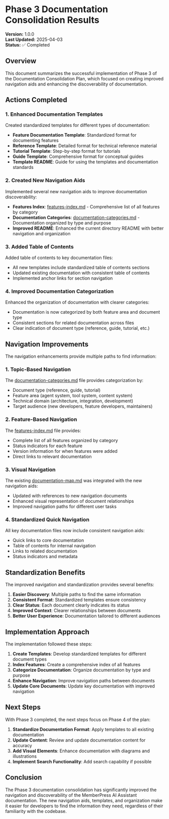 # Phase 3 Documentation Consolidation Results

**Version:** 1.0.0  
**Last Updated:** 2025-04-03  
**Status:** ✅ Completed

## Overview

This document summarizes the successful implementation of Phase 3 of the Documentation Consolidation Plan, which focused on creating improved navigation aids and enhancing the discoverability of documentation.

## Actions Completed

### 1. Enhanced Documentation Templates

Created standardized templates for different types of documentation:

- **Feature Documentation Template**: Standardized format for documenting features
- **Reference Template**: Detailed format for technical reference material
- **Tutorial Template**: Step-by-step format for tutorials
- **Guide Template**: Comprehensive format for conceptual guides
- **Template README**: Guide for using the templates and documentation standards

### 2. Created New Navigation Aids

Implemented several new navigation aids to improve documentation discoverability:

- **Features Index**: [features-index.md](features-index.md) - Comprehensive list of all features by category
- **Documentation Categories**: [documentation-categories.md](documentation-categories.md) - Documentation organized by type and purpose
- **Improved README**: Enhanced the current directory README with better navigation and organization

### 3. Added Table of Contents

Added table of contents to key documentation files:

- All new templates include standardized table of contents sections
- Updated existing documentation with consistent table of contents
- Implemented anchor links for section navigation

### 4. Improved Documentation Categorization

Enhanced the organization of documentation with clearer categories:

- Documentation is now categorized by both feature area and document type
- Consistent sections for related documentation across files
- Clear indication of document type (reference, guide, tutorial, etc.)

## Navigation Improvements

The navigation enhancements provide multiple paths to find information:

### 1. Topic-Based Navigation

The [documentation-categories.md](documentation-categories.md) file provides categorization by:

- Document type (reference, guide, tutorial)
- Feature area (agent system, tool system, content system)
- Technical domain (architecture, integration, development)
- Target audience (new developers, feature developers, maintainers)

### 2. Feature-Based Navigation

The [features-index.md](features-index.md) file provides:

- Complete list of all features organized by category
- Status indicators for each feature
- Version information for when features were added
- Direct links to relevant documentation

### 3. Visual Navigation

The existing [documentation-map.md](documentation-map.md) was integrated with the new navigation aids:

- Updated with references to new navigation documents
- Enhanced visual representation of document relationships
- Improved navigation paths for different user tasks

### 4. Standardized Quick Navigation

All key documentation files now include consistent navigation aids:

- Quick links to core documentation
- Table of contents for internal navigation
- Links to related documentation
- Status indicators and metadata

## Standardization Benefits

The improved navigation and standardization provides several benefits:

1. **Easier Discovery**: Multiple paths to find the same information
2. **Consistent Format**: Standardized templates ensure consistency
3. **Clear Status**: Each document clearly indicates its status
4. **Improved Context**: Clearer relationships between documents
5. **Better User Experience**: Documentation tailored to different audiences

## Implementation Approach

The implementation followed these steps:

1. **Create Templates**: Develop standardized templates for different document types
2. **Index Features**: Create a comprehensive index of all features
3. **Categorize Documentation**: Organize documentation by type and purpose
4. **Enhance Navigation**: Improve navigation paths between documents
5. **Update Core Documents**: Update key documentation with improved navigation

## Next Steps

With Phase 3 completed, the next steps focus on Phase 4 of the plan:

1. **Standardize Documentation Format**: Apply templates to all existing documentation
2. **Update Content**: Review and update documentation content for accuracy
3. **Add Visual Elements**: Enhance documentation with diagrams and illustrations
4. **Implement Search Functionality**: Add search capability if possible

## Conclusion

The Phase 3 documentation consolidation has significantly improved the navigation and discoverability of the MemberPress AI Assistant documentation. The new navigation aids, templates, and organization make it easier for developers to find the information they need, regardless of their familiarity with the codebase.